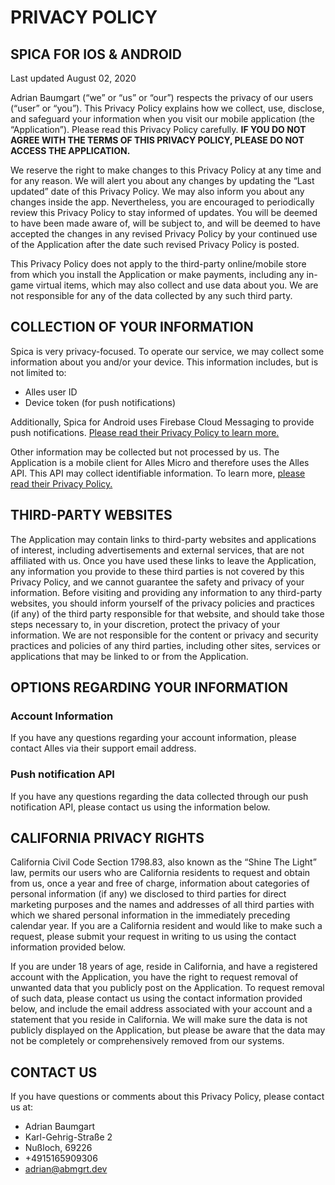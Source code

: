 # PRIVACY POLICY

## SPICA FOR IOS & ANDROID

Last updated August 02, 2020

Adrian Baumgart (“we” or “us” or “our”) respects the privacy of our users (“user” or “you”). This Privacy Policy explains how we collect, use, disclose, and safeguard your information when you visit our mobile application (the “Application”). Please read this Privacy Policy carefully. **IF YOU DO NOT AGREE WITH THE TERMS OF THIS PRIVACY POLICY, PLEASE DO NOT ACCESS THE APPLICATION.**

We reserve the right to make changes to this Privacy Policy at any time and for any reason. We will alert you about any changes by updating the “Last updated” date of this Privacy Policy. We may also inform you about any changes inside the app. Nevertheless, you are encouraged to periodically review this Privacy Policy to stay informed of updates. You will be deemed to have been made aware of, will be subject to, and will be deemed to have accepted the changes in any revised Privacy Policy by your continued use of the Application after the date such revised Privacy Policy is posted.

This Privacy Policy does not apply to the third-party online/mobile store from which you install the Application or make payments, including any in-game virtual items, which may also collect and use data about you. We are not responsible for any of the data collected by any such third party.

## COLLECTION OF YOUR INFORMATION

Spica is very privacy-focused. To operate our service, we may collect some information about you and/or your device. This information includes, but is not limited to:

- Alles user ID
- Device token (for push notifications)

Additionally, Spica for Android uses Firebase Cloud Messaging to provide push notifications. [Please read their Privacy Policy to learn more.](https://firebase.google.com/support/privacy)

Other information may be collected but not processed by us. The Application is a mobile client for Alles Micro and therefore uses the Alles API. This API may collect identifiable information. To learn more, [please read their Privacy Policy.](https://alles.cx/docs/privacy)

## THIRD-PARTY WEBSITES

The Application may contain links to third-party websites and applications of interest, including advertisements and external services, that are not affiliated with us. Once you have used these links to leave the Application, any information you provide to these third parties is not covered by this Privacy Policy, and we cannot guarantee the safety and privacy of your information. Before visiting and providing any information to any third-party websites, you should inform yourself of the privacy policies and practices (if any) of the third party responsible for that website, and should take those steps necessary to, in your discretion, protect the privacy of your information. We are not responsible for the content or privacy and security practices and policies of any third parties, including other sites, services or applications that may be linked to or from the Application.

## OPTIONS REGARDING YOUR INFORMATION

### Account Information

If you have any questions regarding your account information, please contact Alles via their support email address.

### Push notification API

If you have any questions regarding the data collected through our push notification API, please contact us using the information below.

## CALIFORNIA PRIVACY RIGHTS

California Civil Code Section 1798.83, also known as the “Shine The Light” law, permits our users who are California residents to request and obtain from us, once a year and free of charge, information about categories of personal information (if any) we disclosed to third parties for direct marketing purposes and the names and addresses of all third parties with which we shared personal information in the immediately preceding calendar year. If you are a California resident and would like to make such a request, please submit your request in writing to us using the contact information provided below.

If you are under 18 years of age, reside in California, and have a registered account with the Application, you have the right to request removal of unwanted data that you publicly post on the Application. To request removal of such data, please contact us using the contact information provided below, and include the email address associated with your account and a statement that you reside in California. We will make sure the data is not publicly displayed on the Application, but please be aware that the data may not be completely or comprehensively removed from our systems.

## CONTACT US

If you have questions or comments about this Privacy Policy, please contact us at:

- Adrian Baumgart
- Karl-Gehrig-Straße 2
- Nußloch, 69226
- +4915165909306
- adrian@abmgrt.dev
